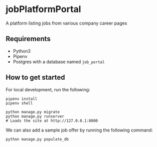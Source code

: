 # jobPlatformPortal
A platform listing jobs from various company career pages


## Requirements
- Python3
- Pipenv
- Postgres with a database named `job_portal`


## How to get started

For local development, run the following:

```
pipenv install
pipenv shell

python manage.py migrate
python manage.py runserver
# Loads the site at http://127.0.0.1:8000
```

We can also add a sample job offer by running the following command:
```
python manage.py populate_db
```
